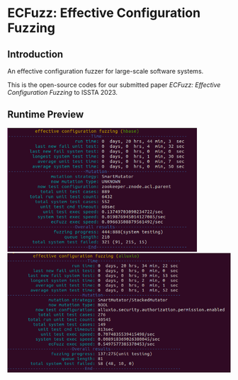 # ECFuzz: Effective Configuration Fuzzing

## Introduction

An effective configuration fuzzer for large-scale software systems. 

This is the open-source codes for our submitted paper *ECFuzz: Effective Configuration Fuzzing* to ISSTA 2023.

## Runtime Preview

<img src="_preview/running-hbase.png" alt="image-20221109195021554" style="zoom:67%;" />

<img src="_preview/running-alluxio.png" alt="image-20221109195021554" style="zoom:67%;" />

